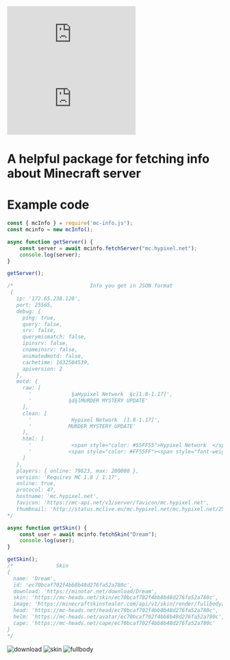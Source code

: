 [![downloadsBadge](https://img.shields.io/npm/dt/mc-info.js?style=for-the-badge)](https://npmjs.com/mc-info.js) [![versionBadge](https://img.shields.io/npm/v/mc-info.js?style=for-the-badge)](https://npmjs.com/mc-info.js)

# A helpful package for fetching info about Minecraft server

# Example code
```javascript
const { mcInfo } = require('mc-info.js');
const mcinfo = new mcInfo();

async function getServer() {
    const server = await mcinfo.fetchServer("mc.hypixel.net");
    console.log(server);
}

getServer();

/*                         Info you get in JSON format
 {
   ip: '172.65.238.120',
   port: 25565,
   debug: {
     ping: true,
     query: false,
     srv: false,
     querymismatch: false,
     ipinsrv: false,
     cnameinsrv: false,
     animatedmotd: false,
     cachetime: 1632504539,
     apiversion: 2
   },
   motd: {
     raw: [
       '             §aHypixel Network  §c[1.8-1.17]',
       '            §d§lMURDER MYSTERY UPDATE'
     ],
     clean: [
       '             Hypixel Network  [1.8-1.17]',
       '            MURDER MYSTERY UPDATE'
     ],
     html: [
       '             <span style="color: #55FF55">Hypixel Network  </span><span style="color: #FF5555">[1.8-1.17]</span>',
       '            <span style="color: #FF55FF"><span style="font-weight: bold;">MURDER MYSTERY UPDATE</span></span>'
     ]
   },
   players: { online: 79823, max: 200000 },
   version: 'Requires MC 1.8 / 1.17',
   online: true,
   protocol: 47,
   hostname: 'mc.hypixel.net',
   favicon: 'https://mc-api.net/v3/server/favicon/mc.hypixel.net',
   thumbnail: 'http://status.mclive.eu/mc.hypixel.net/mc.hypixel.net/25565/banner.png'
*/
```
```javascript
async function getSkin() {
    const user = await mcinfo.fetchSkin("Dream");
    console.log(user);
}

getSkin();
/*              Skin
{
  name: 'Dream',
  id: 'ec70bcaf702f4bb8b48d276fa52a780c',
  download: 'https://minotar.net/download/Dream',
  skin: 'https://mc-heads.net/skin/ec70bcaf702f4bb8b48d276fa52a780c',
  image: 'https://minecraftskinstealer.com/api/v1/skin/render/fullbody/Dream',
  head: 'https://mc-heads.net/head/ec70bcaf702f4bb8b48d276fa52a780c',
  helm: 'https://mc-heads.net/avatar/ec70bcaf702f4bb8b48d276fa52a780c',
  cape: 'https://mc-heads.net/cape/ec70bcaf702f4bb8b48d276fa52a780c'
}
*/
```

![download](https://user-images.githubusercontent.com/67428461/135573581-43ebc00c-4f1e-466c-bfcf-efdd015ebb00.png)
![skin](https://user-images.githubusercontent.com/67428461/135573635-d7a882f5-d556-43ca-a256-e192a13d113a.png)
![fullbody](https://user-images.githubusercontent.com/67428461/135573744-b1742db7-ce96-44b5-9a7e-241c63adefef.png)
